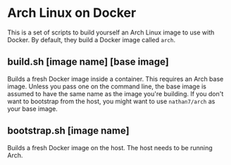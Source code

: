 # Arch Linux on Docker

  This is a set of scripts to build yourself an Arch Linux image to use with Docker.
  By default, they build a Docker image called `arch`.

## build.sh \[image name\] \[base image\]

  Builds a fresh Docker image inside a container. This requires an Arch base image.
  Unless you pass one on the command line, the base image is assumed to have the same name as the image you're building.
  If you don't want to bootstrap from the host, you might want to use `nathan7/arch` as your base image.

## bootstrap.sh \[image name\]

  Builds a fresh Docker image on the host. The host needs to be running Arch.


